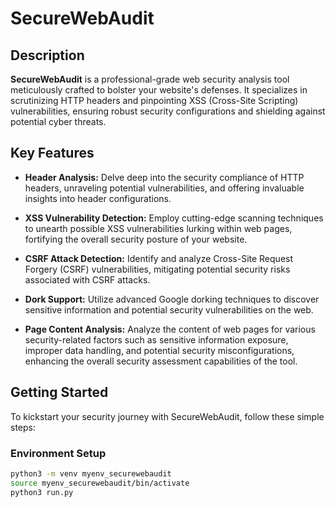 # SecureWebAudit

## Description

**SecureWebAudit** is a professional-grade web security analysis tool meticulously crafted to bolster your website's defenses. It specializes in scrutinizing HTTP headers and pinpointing XSS (Cross-Site Scripting) vulnerabilities, ensuring robust security configurations and shielding against potential cyber threats.

## Key Features

- **Header Analysis:** Delve deep into the security compliance of HTTP headers, unraveling potential vulnerabilities, and offering invaluable insights into header configurations.
  
- **XSS Vulnerability Detection:** Employ cutting-edge scanning techniques to unearth possible XSS vulnerabilities lurking within web pages, fortifying the overall security posture of your website.

- **CSRF Attack Detection:** Identify and analyze Cross-Site Request Forgery (CSRF) vulnerabilities, mitigating potential security risks associated with CSRF attacks.

- **Dork Support:** Utilize advanced Google dorking techniques to discover sensitive information and potential security vulnerabilities on the web.

- **Page Content Analysis:** Analyze the content of web pages for various security-related factors such as sensitive information exposure, improper data handling, and potential security misconfigurations, enhancing the overall security assessment capabilities of the tool.

## Getting Started

To kickstart your security journey with SecureWebAudit, follow these simple steps:

### Environment Setup

```bash
python3 -m venv myenv_securewebaudit
source myenv_securewebaudit/bin/activate
python3 run.py 


